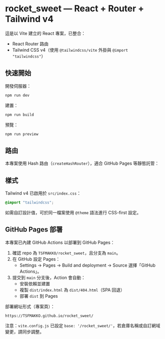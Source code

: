 # rocket_sweet — React + Router + Tailwind v4

這是以 Vite 建立的 React 專案，已整合：

- React Router 路由
- Tailwind CSS v4（使用 `@tailwindcss/vite` 外掛與 `@import "tailwindcss"`）

## 快速開始

開發伺服器：

```bash
npm run dev
```

建置：

```bash
npm run build
```

預覽：

```bash
npm run preview
```

## 路由

本專案使用 Hash 路由（`createHashRouter`），適合 GitHub Pages 等靜態託管：

## 樣式

Tailwind v4 已啟用於 `src/index.css`：

```css
@import "tailwindcss";
```

如需自訂設計值，可於同一檔案使用 `@theme` 語法進行 CSS-first 設定。

## GitHub Pages 部署

本專案已內建 GitHub Actions 以部署到 GitHub Pages：

1. 確認 repo 為 `TSFMAKKO/rocket_sweet`，且分支為 `main`。
2. 在 GitHub 設定 Pages：
	- Settings → Pages → Build and deployment → Source 選擇「GitHub Actions」。
3. 提交到 `main` 分支後，Action 會自動：
	- 安裝依賴並建置
	- 複製 `dist/index.html` 為 `dist/404.html`（SPA 回退）
	- 部署 `dist` 到 Pages

部署網址形式（專案頁）：

```
https://TSFMAKKO.github.io/rocket_sweet/
```

注意：`vite.config.js` 已設定 `base: '/rocket_sweet/'`，若倉庫名稱或自訂網域變更，請同步調整。

